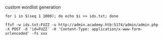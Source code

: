 custom wordlist generation
```shell-session
for i in $(seq 1 1000); do echo $i >> ids.txt; done
```

```shell-session
ffuf -w ids.txt:FUZZ -u http://admin.academy.htb:5174/admin/admin.php -X POST -d 'id=FUZZ' -H 'Content-Type: application/x-www-form-urlencoded' -fs xxx
```